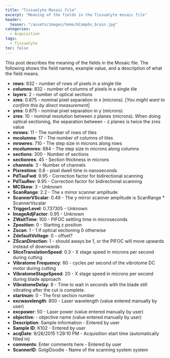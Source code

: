```yaml
---
title: "TissueCyte Mosaic File"
excerpt: "Meaning of the fields in the TissueCyte mosaic file"
header:
  teaser: "/assets/images/home/GCamp6s_brain.jpg"
categories:
  - Acquisition
tags: 
  - TissueCyte
toc: false
---
```


This post describes the meaning of the fields in the Mosaic file. 
The following shows the field names, example value, and a description of what the field means. 

- **rows**: 832 - number of rows of pixels in a single tile 
- **columns**: 832 - number of columns of pixels in a single tile 
- **layers**: 2 - number of optical sections
- **xres**: 0.875  - nominal pixel separation in x (microns). [*You might want to confirm this by direct measurement*]
- **yres**: 0.875  - nominal pixel separation in y (microns)
- **zres**: 10  - nominal resolution between z planes (microns). When doing optical sectioning, the separation between - z planes is twice the zres value 
- **mrows**: 11 - The number of rows of tiles
- **mcolumns**: 17 - The number of columns of tiles
- **mrowres**: 710 - The step size in microns along rows
- **mcolumnres**: 684 - The step size in microns along columns
- **sections**: 300 - Number of sections
- **sectionres**: 45 - Section thickness in microns
- **channels**: 3 - Number of channels
- **Pixrestime**: 0.8 - pixel dwell time in nanoseconds
- **PdTauFwd**: 9.95 - Correction factor for bidirectional scanning
- **PdTauRev**: 9.95 - Correction factor for bidirectional scanning
- **MCSkew**: 3 - Unknown
- **ScanRange**: 2.2 - The x mirror scanner amplitude
- **ScannerVScalar**: 0.49 - The y mirror scanner amplitude is ScanRange * ScannerVscalar
- **TriggerLevel**: 0.737305 - Unknown
- **ImageAdjFactor**: 0.95 - Unknown
- **ZWaitTime**: 100 - PIFOC settling time in microseconds
- **Zposition**: 0 - Starting z position
- **Zscan**: 1 - 1 if optical sectioning 0 otherwise 
- **ZdefaultVoltage**: 0 - offset?
- **ZScanDirection**: 1 - should aways be 1, or the PIFOC will move upwards instead of downwards
- **SliceTranslationSpeed**: 0.3 - X stage speed in microns per second during cutting 
- **Vibratome Frequency**: 60 - cycles per second of the vibrotome DC motor during cutting 
- **VibratomeStageSpeed**: 20 - X stage speed in microns per second during blade approach
- **VibratomeDelay**: 8 - Time to wait in seconds with the blade still vibrating after the cut is complete. 
- **startnum**: 0 - The first section number
- **excwavelength**: 800 - Laser wavelength (value entered manually by user) 
- **excpower**: 50 - Laser power (value entered manually by user)
- **objective**: - objective name (value entered manually by user)
- **Description**: Sample information  - Entered by user
- **Sample ID**: K102 -  Entered by user
- **acqDate**: 9/26/2015 1:29:10 PM -  Acquisition start time (automatically filled in)
- **comments**: Enter comments here - Entered by user
- **ScannerID**: GolgiDoodle - Name of the scanning system system
